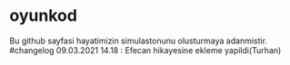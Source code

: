 # oyunkod

Bu github sayfasi hayatimizin simulastonunu olusturmaya adanmistir.
#changelog 09.03.2021 14.18 : Efecan hikayesine ekleme yapildi(Turhan)
